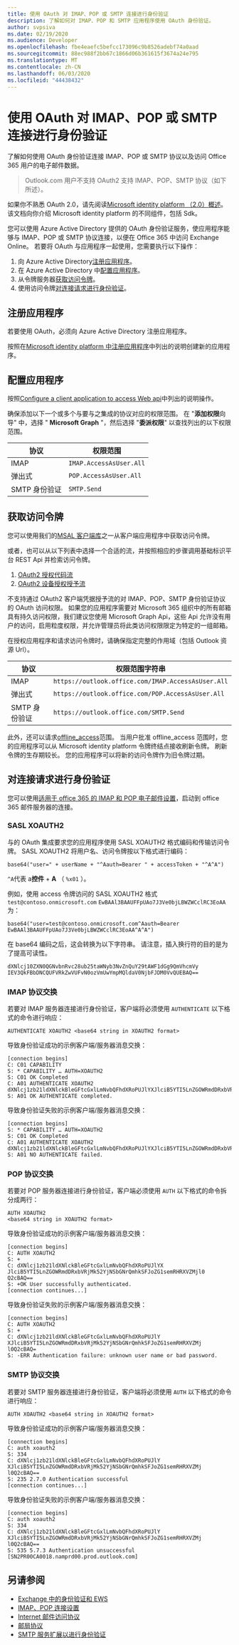 ```yaml
---
title: 使用 OAuth 对 IMAP、POP 或 SMTP 连接进行身份验证
description: 了解如何对 IMAP、POP 和 SMTP 应用程序使用 OAuth 身份验证。
author: svpsiva
ms.date: 02/19/2020
ms.audience: Developer
ms.openlocfilehash: fbe4eaefc5befcc173096c9b8526adebf74a0aad
ms.sourcegitcommit: 88ec988f2bb67c1866d06b361615f3674a24e795
ms.translationtype: MT
ms.contentlocale: zh-CN
ms.lasthandoff: 06/03/2020
ms.locfileid: "44438432"
---
```

# <a name="authenticate-an-imap-pop-or-smtp-connection-using-oauth"></a>使用 OAuth 对 IMAP、POP 或 SMTP 连接进行身份验证

了解如何使用 OAuth 身份验证连接 IMAP、POP 或 SMTP 协议以及访问 Office 365 用户的电子邮件数据。

> Outlook.com 用户不支持 OAuth2 支持 IMAP、POP、SMTP 协议（如下所述）。

如果你不熟悉 OAuth 2.0，请先阅读[Microsoft identity platform （2.0）概述](/azure/active-directory/develop/v2-overview)。 该文档向你介绍 Microsoft identity platform 的不同组件，包括 Sdk。

您可以使用 Azure Active Directory 提供的 OAuth 身份验证服务，使应用程序能够与 IMAP、POP 或 SMTP 协议连接，以便在 Office 365 中访问 Exchange Online。 若要将 OAuth 与应用程序一起使用，您需要执行以下操作：

1. 向 Azure Active Directory[注册应用程序](#register-your-application)。
1. 在 Azure Active Directory 中[配置应用程序](#configure-your-application)。
1. 从令牌服务器[获取访问令牌](#get-an-access-token)。
1. 使用访问令牌[对连接请求进行身份验证](#authenticate-connection-requests)。

## <a name="register-your-application"></a>注册应用程序

若要使用 OAuth，必须向 Azure Active Directory 注册应用程序。

按照在[Microsoft identity platform 中注册应用程序](/azure/active-directory/develop/quickstart-register-app)中列出的说明创建新的应用程序。

## <a name="configure-your-application"></a>配置应用程序

按照[Configure a client application to access Web api](/azure/active-directory/develop/quickstart-configure-app-access-web-apis)中列出的说明操作。

确保添加以下一个或多个与要与之集成的协议对应的权限范围。 在 "**添加权限**向导" 中，选择 " **Microsoft Graph** "，然后选择 "**委派权限**" 以查找列出的以下权限范围。

| 协议  | 权限范围        |
|-----------|-------------------------|
| IMAP      | `IMAP.AccessAsUser.All` |
| 弹出式       | `POP.AccessAsUser.All`  |
| SMTP 身份验证 | `SMTP.Send`             |

## <a name="get-an-access-token"></a>获取访问令牌

您可以使用我们的[MSAL 客户端库](/azure/active-directory/develop/msal-overview)之一从客户端应用程序中获取访问令牌。

或者，也可以从以下列表中选择一个合适的流，并按照相应的步骤调用基础标识平台 REST Api 并检索访问令牌。

1. [OAuth2 授权代码流](/azure/active-directory/develop/v2-oauth2-auth-code-flow)
1. [OAuth2 设备授权授予流](/azure/active-directory/develop/v2-oauth2-device-code)

不支持通过 OAuth2 客户端凭据授予流的对 IMAP、POP、SMTP 身份验证协议的 OAuth 访问权限。 如果您的应用程序需要对 Microsoft 365 组织中的所有邮箱具有持久访问权限，我们建议您使用 Microsoft Graph Api，这些 Api 允许没有用户的访问，启用粒度权限，并允许管理员将此类访问权限限定为特定的一组邮箱。

在授权应用程序和请求访问令牌时，请确保指定完整的作用域（包括 Outlook 资源 Url）。

| 协议  | 权限范围字符串 |
|-----------|-------------------------|
| IMAP      | `https://outlook.office.com/IMAP.AccessAsUser.All` |
| 弹出式       | `https://outlook.office.com/POP.AccessAsUser.All`  |
| SMTP 身份验证 | `https://outlook.office.com/SMTP.Send`             |

此外，还可以请求[offline_access](/azure/active-directory/develop/v2-permissions-and-consent#offline_access)范围。 当用户批准 offline_access 范围时，您的应用程序可以从 Microsoft identity platform 令牌终结点接收刷新令牌。 刷新令牌的生存期较长。 您的应用程序可以将新的访问令牌作为旧令牌过期。

## <a name="authenticate-connection-requests"></a>对连接请求进行身份验证

您可以使用[适用于 office 365 的 IMAP 和 POP 电子邮件设置](https://support.office.com/article/pop-and-imap-email-settings-for-outlook-8361e398-8af4-4e97-b147-6c6c4ac95353)，启动到 office 365 邮件服务器的连接。

### <a name="sasl-xoauth2"></a>SASL XOAUTH2

与的 OAuth 集成要求您的应用程序使用 SASL XOAUTH2 格式编码和传输访问令牌。 SASL XOAUTH2 将用户名、访问令牌按以下格式进行编码：

```text
base64("user=" + userName + "^Aauth=Bearer " + accessToken + "^A^A")
```

`^A`代表 a**控件**  +  **A** （ `%x01` ）。

例如，使用 access 令牌访问的 SASL XOAUTH2 格式 `test@contoso.onmicrosoft.com` `EwBAAl3BAAUFFpUAo7J3Ve0bjLBWZWCclRC3EoAA` 为：

```text
base64("user=test@contoso.onmicrosoft.com^Aauth=Bearer EwBAAl3BAAUFFpUAo7J3Ve0bjLBWZWCclRC3EoAA^A^A")
```

在 base64 编码之后，这会转换为以下字符串。 请注意，插入换行符的目的是为了提高可读性。

```text
dXNlcj10ZXN0QGNvbnRvc28ub25taWNyb3NvZnQuY29tAWF1dGg9QmVhcmVy
IEV3QkFBbDNCQUFVRkZwVUFvN0ozVmUwYmpMQldaV0NjbFJDM0VvQUEBAQ==
```

### <a name="imap-protocol-exchange"></a>IMAP 协议交换

若要对 IMAP 服务器连接进行身份验证，客户端将必须使用 `AUTHENTICATE` 以下格式的命令进行响应：

```text
AUTHENTICATE XOAUTH2 <base64 string in XOAUTH2 format>
```

导致身份验证成功的示例客户端/服务器消息交换：

```text
[connection begins]
C: C01 CAPABILITY
S: * CAPABILITY … AUTH=XOAUTH2
S: C01 OK Completed
C: A01 AUTHENTICATE XOAUTH2 dXNlcj1zb21ldXNlckBleGFtcGxlLmNvbQFhdXRoPUJlYXJlciB5YTI5LnZGOWRmdDRxbVRjMk52YjNSbGNrQmhkSFJoZG1semRHRXVZMjl0Q2cBAQ==
S: A01 OK AUTHENTICATE completed.
```

导致身份验证失败的示例客户端/服务器消息交换：

```text
[connection begins]
S: * CAPABILITY … AUTH=XOAUTH2
S: C01 OK Completed
C: A01 AUTHENTICATE XOAUTH2 dXNlcj1zb21ldXNlckBleGFtcGxlLmNvbQFhdXRoPUJlYXJlciB5YTI5LnZGOWRmdDRxbVRjMk52YjNSbGNrQmhkSFJoZG1semRHRXVZMjl0Q2cBAQ==
S: A01 NO AUTHENTICATE failed.
```

### <a name="pop-protocol-exchange"></a>POP 协议交换

若要对 POP 服务器连接进行身份验证，客户端必须使用 `AUTH` 以下格式的命令拆分成两行：    

```text 
AUTH XOAUTH2 
<base64 string in XOAUTH2 format>   
``` 

导致身份验证成功的示例客户端/服务器消息交换：    

```text 
[connection begins] 
C: AUTH XOAUTH2     
S: +    
C: dXNlcj1zb21ldXNlckBleGFtcGxlLmNvbQFhdXRoPUJlYX   
JlciB5YTI5LnZGOWRmdDRxbVRjMk52YjNSbGNrQmhkSFJoZG1semRHRXVZMjl0  
Q2cBAQ==    
S: +OK User successfully authenticated. 
[connection continues...]   
``` 

导致身份验证失败的示例客户端/服务器消息交换：    

```text 
[connection begins] 
C: AUTH XOAUTH2     
S: +    
C: dXNlcj1zb21ldXNlckBleGFtcGxlLmNvbQFhdXRoPUJlY    
XJlciB5YTI5LnZGOWRmdDRxbVRjMk52YjNSbGNrQmhkSFJoZG1semRHRXVZMj   
l0Q2cBAQ=   
S: -ERR Authentication failure: unknown user name or bad password.  
```

### <a name="smtp-protocol-exchange"></a>SMTP 协议交换

若要对 SMTP 服务器连接进行身份验证，客户端将必须使用 `AUTH` 以下格式的命令进行响应：

```text
AUTH XOAUTH2 <base64 string in XOAUTH2 format>
```

导致身份验证成功的示例客户端/服务器消息交换：

```text
[connection begins]
C: auth xoauth2
S: 334
C: dXNlcj1zb21ldXNlckBleGFtcGxlLmNvbQFhdXRoPUJlY
XJlciB5YTI5LnZGOWRmdDRxbVRjMk52YjNSbGNrQmhkSFJoZG1semRHRXVZMj
l0Q2cBAQ==
S: 235 2.7.0 Authentication successful
[connection continues...]
```

导致身份验证失败的示例客户端/服务器消息交换：

```text
[connection begins]
C: auth xoauth2
S: 334
C: dXNlcj1zb21ldXNlckBleGFtcGxlLmNvbQFhdXRoPUJlY
XJlciB5YTI5LnZGOWRmdDRxbVRjMk52YjNSbGNrQmhkSFJoZG1semRHRXVZMj
l0Q2cBAQ==
S: 535 5.7.3 Authentication unsuccessful [SN2PR00CA0018.namprd00.prod.outlook.com]
```

## <a name="see-also"></a>另请参阅

- [Exchange 中的身份验证和 EWS](../exchange-web-services/authentication-and-ews-in-exchange.md)
- [IMAP、POP 连接设置](https://support.office.com/article/pop-and-imap-email-settings-for-outlook-8361e398-8af4-4e97-b147-6c6c4ac95353)
- [Internet 邮件访问协议](https://tools.ietf.org/html/rfc3501)
- [邮局协议](https://tools.ietf.org/html/rfc1081)
- [SMTP 服务扩展以进行身份验证](https://tools.ietf.org/html/rfc4954)
